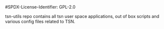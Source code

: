 #SPDX-License-Identifier: GPL-2.0

tsn-utils repo contains all tsn user space applications, out of box scripts and various config files related to TSN.
